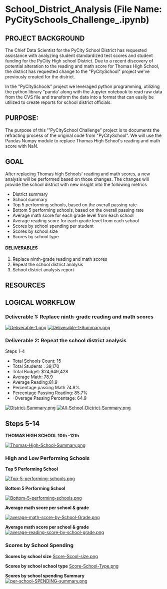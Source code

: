 # School_District_Analysis (File Name: PyCitySchools_Challenge_.ipynb)

## PROJECT BACKGROUND
The Chief Data Scientist for the PyCity School District has requested assistance with analyzing student standardized test scores and student funding for the PyCity High school District. Due to a recent discovery of potential alteration to the reading and math score for Thomas High School, the district has requested change to the "PyCitySchool" project we've previously created for the district. 

In the "PyCitySchools" project we leveraged python programming, utilizing the python library "panda' along with the Jupyter notebook to read raw data from the CVS file and transform the data into a format that can easily be utilized to create reports for school district officials. 

## PURPOSE: 
The purpose of this '"PyCitySchool Challenge" project is to documents the refracting process of the original code from "PyCitySchool". We will use the Pandas Numpy module to replace Thomas High School's reading and math score with NaN. 

## GOAL
After replacing Thomas high Schools' reading and math scores, a new analysis will be performed based on those changes. The changes will provide the school district with new insight into the following metrics 

- District summary 
- School summary
- Top 5 performing schools, based on the overall passing rate 
- Bottom 5 performing schools, based on the overall passing rate 
- Average math score for each grade level from each school 
- Average reading score for each grade level from each school 
- Scores by school spending per student 
- Scores by school size 
- Scores by school type 

#### DELIVERABLES 
1. Replace ninth-grade reading and math scores
2. Repeat the school district analysis
3. School district analysis report

## RESOURCES

## LOGICAL WORKFLOW
### Deliverable 1: Replace ninth-grade reading and math scores

[![Deliverable-1.png](https://i.postimg.cc/DfrZGwfF/Deliverable-1.png)](https://postimg.cc/235rRmBX)
[![Deliverable-1-Summary.png](https://i.postimg.cc/J0sLKmyB/Deliverable-1-Summary.png)](https://postimg.cc/Pvn9rgQt)

### Deliverable 2: Repeat the school district analysis
Steps 1-4 
- Total Schools Count: 15
- Total Students : 39,170
- Total Budget: $24,649,428 
- Average Math: 78.9 
- Average Reading:81.9
- Percentage passing Math 74.8%
- Percentage Passing Reading: 85.7%
- -Overage Passing Percentage: 64.9

[![District-Summary.png](https://i.postimg.cc/dQjHNgRh/District-Summary.png)](https://postimg.cc/6TTfyjmK)
[![All-School-Dictrict-Summary.png](https://i.postimg.cc/mk1YQXsy/All-School-Dictrict-Summary.png)](https://postimg.cc/D4F4hcmS)

## Steps 5-14 
**THOMAS HIGH SCHOOL 10th -12th**

[![Thomas-High-School-Summary.png](https://i.postimg.cc/fRLHQx0h/Thomas-High-School-Summary.png)](https://postimg.cc/SJBLWYrZ)

### High and Low Performing Schools 
**Top 5 Performing School**

[![Top-5-performing-schools.png](https://i.postimg.cc/gJky3pqb/Top-5-performing-schools.png)](https://postimg.cc/TyFWXZ4t)

**Bottom 5 Performing School**

[![Bottom-5-performing-schools.png](https://i.postimg.cc/pdd4Xwhy/Bottom-5-performing-schools.png)](https://postimg.cc/cvVXF5cN)

**Average math score per school & grade**  

[![average-math-score-by-School-Grade.png](https://i.postimg.cc/WzQTM2Z9/average-math-score-by-School-Grade.png)](https://postimg.cc/H84qm1B5)

**Average math score per school & grade**  
[![average-reading-score-by-school-grade.png](https://i.postimg.cc/XXS6rsMm/average-reading-score-by-school-grade.png)](https://postimg.cc/JHq2gcz5)

### Scores by School Spending

**Scores by school size** 
[Score-Scool-size.png](https://postimg.cc/4H7rKhf6)

**Scores by school school type**
[Score-School-Type.png](https://postimg.cc/94c5xMb2)

**Scores by school spending Summary** [![per-school-SPENDING-summary.png](https://i.postimg.cc/HW7xkKXS/per-school-SPENDING-summary.png)](https://postimg.cc/8sNDyZyW)
